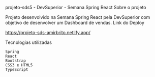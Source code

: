 projeto-sds5 - DevSuperior - Semana Spring React
Sobre o projeto

Projeto desenvolvido na Semana Spring React pela DevSuperior com objetivo de desenvolver um Dashboard de vendas.
Link do Deploy

https://projeto-sds-amirbrito.netlify.app/

Tecnologias utilizadas

    Spring
    React
    Bootstrap
    CSS3 e HTML5
    TypeScript
